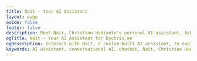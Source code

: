 ```yaml
---
title: Nait - Your AI Assistant
layout: page
aside: false
footer: false
description: Meet Nait, Christian Hadianto's personal AI assistant. Ask questions and get information about his projects, skills, and experience through a conversational interface.
ogTitle: Nait - Your AI Assistant for bychris.me
ogDescription: Interact with Nait, a custom-built AI assistant, to explore Christian Hadianto's portfolio and learn more about his work in product management and generative AI.
keywords: AI assistant, conversational AI, chatbot, Nait, Christian Hadianto, RAG, generative AI
---
```

<script setup>
import NaitChat from './components/assistant/NaitChat.vue'
</script>

<NaitChat />
